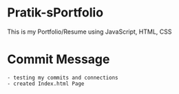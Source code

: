 # Pratik-sPortfolio
This is my Portfolio/Resume using JavaScript, HTML, CSS
# Commit Message
    - testing my commits and connections
    - created Index.html Page
